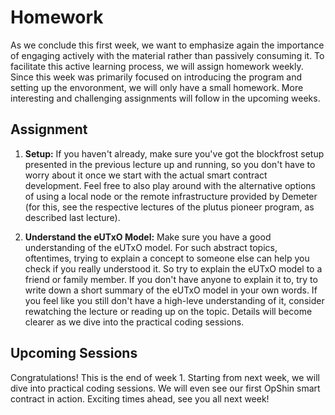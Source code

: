 # Homework

As we conclude this first week, we want to emphasize again the importance of engaging actively with the material rather than passively consuming it. To facilitate this active learning process, we will assign homework weekly. Since this week was primarily focused on introducing the program and setting up the envoronment, we will only have a small homework. More interesting and challenging assignments will follow in the upcoming weeks.

## Assignment

1. **Setup:** If you haven't already, make sure you've got the blockfrost setup presented in the previous lecture up and running, so you don't have to worry about it once we start with the actual smart contract development. Feel free to also play around with the alternative options of using a local node or the remote infrastructure provided by Demeter (for this, see the respective lectures of the plutus pioneer program, as described last lecture).

2. **Understand the eUTxO Model:** Make sure you have a good understanding of the eUTxO model. For such abstract topics, oftentimes, trying to explain a concept to someone else can help you check if you really understood it. So try to explain the eUTxO model to a friend or family member. If you don't have anyone to explain it to, try to write down a short summary of the eUTxO model in your own words. If you feel like you still don't have a high-leve understanding of it, consider rewatching the lecture or reading up on the topic. Details will become clearer as we dive into the practical coding sessions.

## Upcoming Sessions

Congratulations! This is the end of week 1. Starting from next week, we will dive into practical coding sessions. We will even see our first OpShin smart contract in action. Exciting times ahead, see you all next week!
